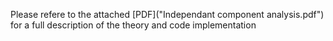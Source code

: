 Please refere to the attached [PDF]("Independant component analysis.pdf") for a full description of the theory and code implementation 
